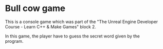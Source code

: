 # Bull cow game
This is a console game which was part of the "The Unreal Engine Developer Course - Learn C++ & Make Games" block 2.

In this game, the player have to guess the secret word given by the program.